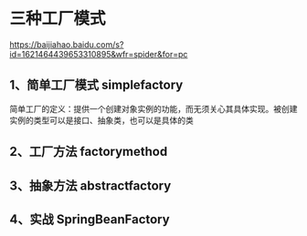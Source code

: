 
#  三种工厂模式
https://baijiahao.baidu.com/s?id=1621464439653310895&wfr=spider&for=pc

##  1、简单工厂模式 simplefactory
简单工厂的定义：提供一个创建对象实例的功能，而无须关心其具体实现。被创建实例的类型可以是接口、抽象类，也可以是具体的类

##  2、工厂方法 factorymethod

## 3、抽象方法 abstractfactory

## 4、实战 SpringBeanFactory

